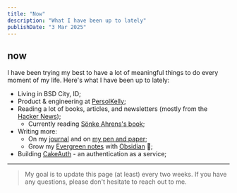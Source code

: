 ```yaml
---
title: "Now"
description: "What I have been up to lately"
publishDate: "3 Mar 2025"
---
```


## now

I have been trying my best to have a lot of meaningful things to do every moment of my life. Here's what I have been up to lately:

- Living in BSD City, ID;
- Product & engineering at [PersolKelly](https://www.persolkelly.com/);
- Reading a lot of books, articles, and newsletters (mostly from the [Hacker News](https://news.ycombinator.com));
  - Currently reading [Sönke Ahrens's book](https://www.goodreads.com/book/show/34507927-how-to-take-smart-notes);
- Writing more:
  - On my [journal](https://hisam.dev/journals) and on [my pen and paper](https://hisam.dev/uses);
  - Grow my [Evergreen notes](https://notes.andymatuschak.org/Evergreen_notes) with [Obsidian](https://obsidian.md) 🌱;
- Building [CakeAuth](https://cakeauth.com) - an authentication as a service;

---

> My goal is to update this page (at least) every two weeks. If you have any questions, please don't hesitate to reach out to me.
